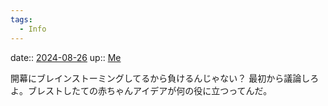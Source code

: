 ```yaml
---
tags:
  - Info
---
```


date:: [2024-08-26](/Daily_Note/2024-08-26.md)
up:: [Me](../Bar/Novel/Chaos/Me.md)

開幕にブレインストーミングしてるから負けるんじゃない？
最初から議論しろよ。ブレストしたての赤ちゃんアイデアが何の役に立つってんだ。